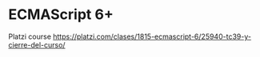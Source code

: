 # ECMAScript 6+
Platzi course 
https://platzi.com/clases/1815-ecmascript-6/25940-tc39-y-cierre-del-curso/